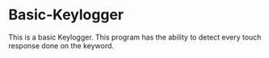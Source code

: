 # Basic-Keylogger
This is a basic Keylogger. This program has the ability to detect every touch response done on the keyword.
